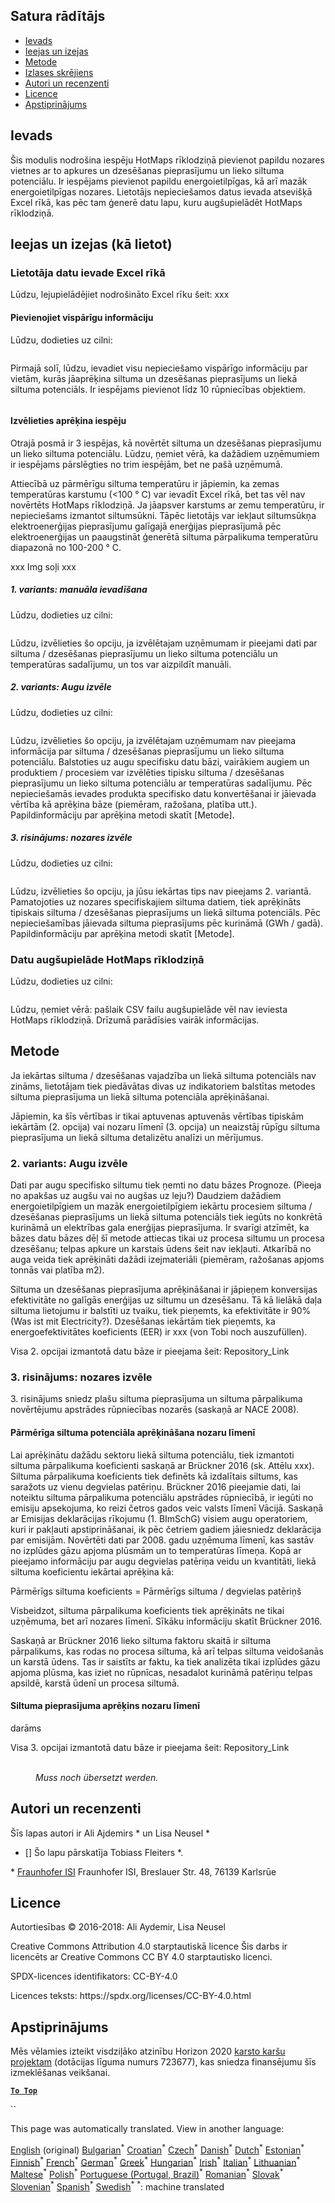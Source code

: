 <h2> Satura rādītājs </h2><ul><li> <a href="#introduction">Ievads</a> </li><li> <a href="#inputs-and-outputs">Ieejas un izejas</a> </li><li> <a href="#method">Metode</a> </li><li> <a href="#sample-run">Izlases skrējiens</a> </li><li> <a href="#authors-and-reviewers">Autori un recenzenti</a> </li><li> <a href="#license">Licence</a> </li><li> <a href="#acknowledgement">Apstiprinājums</a> </li></ul><h2> Ievads </h2><p> Šis modulis nodrošina iespēju HotMaps rīklodziņā pievienot papildu nozares vietnes ar to apkures un dzesēšanas pieprasījumu un lieko siltuma potenciālu. Ir iespējams pievienot papildu energoietilpīgas, kā arī mazāk energoietilpīgas nozares. Lietotājs nepieciešamos datus ievada atsevišķā Excel rīkā, kas pēc tam ģenerē datu lapu, kuru augšupielādēt HotMaps rīklodziņā. </p><h2> Ieejas un izejas (kā lietot) </h2><h3> Lietotāja datu ievade Excel rīkā </h3><p> Lūdzu, lejupielādējiet nodrošināto Excel rīku šeit: xxx </p><h4> Pievienojiet vispārīgu informāciju </h4><p> Lūdzu, dodieties uz cilni: <figure><img alt="" src="https://github.com/HotMaps/hotmaps_wiki/blob/master/Images/cm_add_industry_plant/General_information.PNG"/></figure></p><p> Pirmajā solī, lūdzu, ievadiet visu nepieciešamo vispārīgo informāciju par vietām, kurās jāaprēķina siltuma un dzesēšanas pieprasījums un liekā siltuma potenciāls. Ir iespējams pievienot līdz 10 rūpniecības objektiem. </p><figure><img alt="" src="https://github.com/HotMaps/hotmaps_wiki/blob/master/Images/cm_add_industry_plant/General_information_Box.PNG"/></figure><h4> Izvēlieties aprēķina iespēju </h4><p> Otrajā posmā ir 3 iespējas, kā novērtēt siltuma un dzesēšanas pieprasījumu un lieko siltuma potenciālu. Lūdzu, ņemiet vērā, ka dažādiem uzņēmumiem ir iespējams pārslēgties no trim iespējām, bet ne pašā uzņēmumā. </p><p> Attiecībā uz pārmērīgu siltuma temperatūru ir jāpiemin, ka zemas temperatūras karstumu (&lt;100 ° C) var ievadīt Excel rīkā, bet tas vēl nav novērtēts HotMaps rīklodziņā. Ja jāapsver karstums ar zemu temperatūru, ir nepieciešams izmantot siltumsūkni. Tāpēc lietotājs var iekļaut siltumsūkņa elektroenerģijas pieprasījumu galīgajā enerģijas pieprasījumā pēc elektroenerģijas un paaugstināt ģenerētā siltuma pārpalikuma temperatūru diapazonā no 100-200 ° C. </p><p> xxx Img soļi xxx </p><h5> 1. variants: manuāla ievadīšana </h5><p> Lūdzu, dodieties uz cilni: <figure><img alt="" src="https://github.com/HotMaps/hotmaps_wiki/blob/master/Images/cm_add_industry_plant/Option1.PNG"/></figure></p><p> Lūdzu, izvēlieties šo opciju, ja izvēlētajam uzņēmumam ir pieejami dati par siltuma / dzesēšanas pieprasījumu un lieko siltuma potenciālu un temperatūras sadalījumu, un tos var aizpildīt manuāli. </p><h5> 2. variants: Augu izvēle </h5><p> Lūdzu, dodieties uz cilni: <figure><img alt="" src="https://github.com/HotMaps/hotmaps_wiki/blob/master/Images/cm_add_industry_plant/Option2.PNG"/></figure></p><p> Lūdzu, izvēlieties šo opciju, ja izvēlētajam uzņēmumam nav pieejama informācija par siltuma / dzesēšanas pieprasījumu un lieko siltuma potenciālu. Balstoties uz augu specifisku datu bāzi, vairākiem augiem un produktiem / procesiem var izvēlēties tipisku siltuma / dzesēšanas pieprasījumu un lieko siltuma potenciālu ar temperatūras sadalījumu. Pēc nepieciešamās ievades produkta specifisko datu konvertēšanai ir jāievada vērtība kā aprēķina bāze (piemēram, ražošana, platība utt.). Papildinformāciju par aprēķina metodi skatīt [Metode]. </p><h5> 3. risinājums: nozares izvēle </h5><p> Lūdzu, dodieties uz cilni: <figure><img alt="" src="https://github.com/HotMaps/hotmaps_wiki/blob/master/Images/cm_add_industry_plant/Option3.PNG"/></figure></p><p> Lūdzu, izvēlieties šo opciju, ja jūsu iekārtas tips nav pieejams 2. variantā. Pamatojoties uz nozares specifiskajiem siltuma datiem, tiek aprēķināts tipiskais siltuma / dzesēšanas pieprasījums un liekā siltuma potenciāls. Pēc nepieciešamības jāievada siltuma pieprasījums pēc kurināmā (GWh / gadā). Papildinformāciju par aprēķina metodi skatīt [Metode]. </p><h3> Datu augšupielāde HotMaps rīklodziņā </h3><p> Lūdzu, dodieties uz cilni: <figure><img alt="" src="https://github.com/HotMaps/hotmaps_wiki/blob/master/Images/cm_add_industry_plant/Data_Import.PNG"/></figure></p><p> Lūdzu, ņemiet vērā: pašlaik CSV failu augšupielāde vēl nav ieviesta HotMaps rīklodziņā. Drīzumā parādīsies vairāk informācijas. </p><h2> Metode </h2><p> Ja iekārtas siltuma / dzesēšanas vajadzība un liekā siltuma potenciāls nav zināms, lietotājam tiek piedāvātas divas uz indikatoriem balstītas metodes siltuma pieprasījuma un liekā siltuma potenciāla aprēķināšanai. </p><p> Jāpiemin, ka šīs vērtības ir tikai aptuvenas aptuvenās vērtības tipiskām iekārtām (2. opcija) vai nozaru līmenī (3. opcija) un neaizstāj rūpīgu siltuma pieprasījuma un liekā siltuma detalizētu analīzi un mērījumus. </p><h3> 2. variants: Augu izvēle </h3><p> Dati par augu specifisko siltumu tiek ņemti no datu bāzes Prognoze. (Pieeja no apakšas uz augšu vai no augšas uz leju?) Daudziem dažādiem energoietilpīgiem un mazāk energoietilpīgiem iekārtu procesiem siltuma / dzesēšanas pieprasījums un liekā siltuma potenciāls tiek iegūts no konkrētā kurināmā un elektrības gala enerģijas pieprasījuma. Ir svarīgi atzīmēt, ka bāzes datu bāzes dēļ šī metode attiecas tikai uz procesa siltumu un procesa dzesēšanu; telpas apkure un karstais ūdens šeit nav iekļauti. Atkarībā no auga veida tiek aprēķināti dažādi izejmateriāli (piemēram, ražošanas apjoms tonnās vai platība m2). </p><p> Siltuma un dzesēšanas pieprasījuma aprēķināšanai ir jāpieņem konversijas efektivitāte no galīgās enerģijas uz siltumu un dzesēšanu. Tā kā lielākā daļa siltuma lietojumu ir balstīti uz tvaiku, tiek pieņemts, ka efektivitāte ir 90% (Was ist mit Electricity?). Dzesēšanas iekārtām tiek pieņemts, ka energoefektivitātes koeficients (EER) ir xxx (von Tobi noch auszufüllen). </p><p> Visa 2. opcijai izmantotā datu bāze ir pieejama šeit: Repository_Link </p><h3> 3. risinājums: nozares izvēle </h3><p> 3. risinājums sniedz plašu siltuma pieprasījuma un siltuma pārpalikuma novērtējumu apstrādes rūpniecības nozarēs (saskaņā ar NACE 2008). </p><h4> Pārmērīga siltuma potenciāla aprēķināšana nozaru līmenī </h4><p> Lai aprēķinātu dažādu sektoru liekā siltuma potenciālu, tiek izmantoti siltuma pārpalikuma koeficienti saskaņā ar Brückner 2016 (sk. Attēlu xxx). Siltuma pārpalikuma koeficients tiek definēts kā izdalītais siltums, kas saražots uz vienu degvielas patēriņu. Brückner 2016 pieejamie dati, lai noteiktu siltuma pārpalikuma potenciālu apstrādes rūpniecībā, ir iegūti no emisiju apsekojuma, ko reizi četros gados veic valsts līmenī Vācijā. Saskaņā ar Emisijas deklarācijas rīkojumu (1. BImSchG) visiem augu operatoriem, kuri ir pakļauti apstiprināšanai, ik pēc četriem gadiem jāiesniedz deklarācija par emisijām. Novērtēti dati par 2008. gadu uzņēmuma līmenī, kas sastāv no izplūdes gāzu apjoma plūsmām un to temperatūras līmeņa. Kopā ar pieejamo informāciju par augu degvielas patēriņa veidu un kvantitāti, liekā siltuma koeficientu iekārtai aprēķina kā: </p><p> Pārmērīgs siltuma koeficients = Pārmērīgs siltuma / degvielas patēriņš </p><p> Visbeidzot, siltuma pārpalikuma koeficients tiek aprēķināts ne tikai uzņēmuma, bet arī nozares līmenī. Sīkāku informāciju skatīt Brückner 2016. </p><p> Saskaņā ar Brückner 2016 lieko siltuma faktoru skaitā ir siltuma pārpalikums, kas rodas no procesa siltuma, kā arī telpas siltuma veidošanās un karstā ūdens. Tas ir saistīts ar faktu, ka tiek analizēta tikai izplūdes gāzu apjoma plūsma, kas iziet no rūpnīcas, nesadalot kurināmā patēriņu telpas apsildē, karstā ūdenī un procesa siltumā. </p><h4> Siltuma pieprasījuma aprēķins nozaru līmenī </h4><p> darāms </p><p> Visa 3. opcijai izmantotā datu bāze ir pieejama šeit: Repository_Link </p><figure><img alt="" src="https://github.com/HotMaps/hotmaps_wiki/blob/master/Images/cm_add_industry_plant/Factors.PNG"/><figcaption> <i><br/> Muss noch übersetzt werden.</i> </figcaption></figure><h2> Autori un recenzenti </h2><p> Šīs lapas autori ir Ali Ajdemirs * un Lisa Neusel * </p><ul><li> [] Šo lapu pārskatīja Tobiass Fleiters *. </li></ul><p> * <a href="https://isi.fraunhofer.de/">Fraunhofer ISI</a> Fraunhofer ISI, Breslauer Str. 48, 76139 Karlsrūe </p><h2> Licence </h2><p> Autortiesības © 2016-2018: Ali Aydemir, Lisa Neusel </p><p> Creative Commons Attribution 4.0 starptautiskā licence Šis darbs ir licencēts ar Creative Commons CC BY 4.0 starptautisko licenci. </p><p> SPDX-licences identifikators: CC-BY-4.0 </p><p> Licences teksts: https://spdx.org/licenses/CC-BY-4.0.html </p><h2> Apstiprinājums </h2><p> Mēs vēlamies izteikt visdziļāko atzinību Horizon 2020 <a href="https://www.hotmaps-project.eu">karsto karšu projektam</a> (dotācijas līguma numurs 723677), kas sniedza finansējumu šīs izmeklēšanas veikšanai. </p><p><ins> <code><strong><a href="#table-of-contents">To Top</a></strong></code> </ins> </p><p> `` </p>

This page was automatically translated. View in another language:

[English](en-CM-Add-industry-plant) (original) [Bulgarian](bg-CM-Add-industry-plant)<sup>\*</sup> [Croatian](hr-CM-Add-industry-plant)<sup>\*</sup> [Czech](cs-CM-Add-industry-plant)<sup>\*</sup> [Danish](da-CM-Add-industry-plant)<sup>\*</sup> [Dutch](nl-CM-Add-industry-plant)<sup>\*</sup> [Estonian](et-CM-Add-industry-plant)<sup>\*</sup> [Finnish](fi-CM-Add-industry-plant)<sup>\*</sup> [French](fr-CM-Add-industry-plant)<sup>\*</sup> [German](de-CM-Add-industry-plant)<sup>\*</sup> [Greek](el-CM-Add-industry-plant)<sup>\*</sup> [Hungarian](hu-CM-Add-industry-plant)<sup>\*</sup> [Irish](ga-CM-Add-industry-plant)<sup>\*</sup> [Italian](it-CM-Add-industry-plant)<sup>\*</sup>  [Lithuanian](lt-CM-Add-industry-plant)<sup>\*</sup> [Maltese](mt-CM-Add-industry-plant)<sup>\*</sup> [Polish](pl-CM-Add-industry-plant)<sup>\*</sup> [Portuguese (Portugal, Brazil)](pt-CM-Add-industry-plant)<sup>\*</sup> [Romanian](ro-CM-Add-industry-plant)<sup>\*</sup> [Slovak](sk-CM-Add-industry-plant)<sup>\*</sup> [Slovenian](sl-CM-Add-industry-plant)<sup>\*</sup> [Spanish](es-CM-Add-industry-plant)<sup>\*</sup> [Swedish](sv-CM-Add-industry-plant)<sup>\*</sup>
<sup>\*</sup>: machine translated
